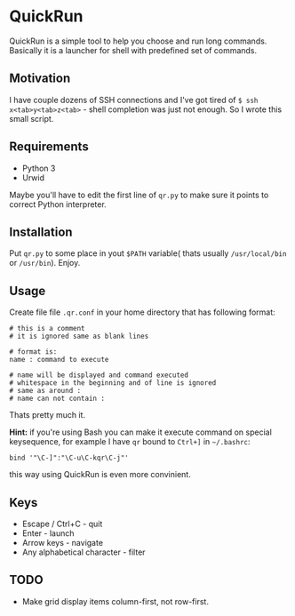 # QuickRun

QuickRun is a simple tool to help you choose and run long commands.
Basically it is a launcher for shell with predefined set of commands.

## Motivation

I have couple dozens of SSH connections and I've got tired of
`$ ssh x<tab>y<tab>z<tab>` - shell completion was just not enough.
So I wrote this small script.

## Requirements

* Python 3
* Urwid

Maybe you'll have to edit the first line of `qr.py` to make sure it
points to correct Python interpreter.

## Installation

Put `qr.py` to some place in yout `$PATH` variable(
thats usually `/usr/local/bin` or `/usr/bin`). Enjoy.

## Usage

Create file file `.qr.conf` in your home directory that has following format:

```
# this is a comment
# it is ignored same as blank lines

# format is:
name : command to execute

# name will be displayed and command executed
# whitespace in the beginning and of line is ignored
# same as around :
# name can not contain :
```

Thats pretty much it.

**Hint:** if you're using Bash you can make it execute command on special
keysequence, for example I have `qr` bound to `Ctrl+]` in `~/.bashrc`:
```
bind '"\C-]":"\C-u\C-kqr\C-j"'
```
this way using QuickRun is even more convinient.

## Keys

* Escape / Ctrl+C - quit
* Enter - launch
* Arrow keys - navigate
* Any alphabetical character - filter

## TODO

* Make grid display items column-first, not row-first.
